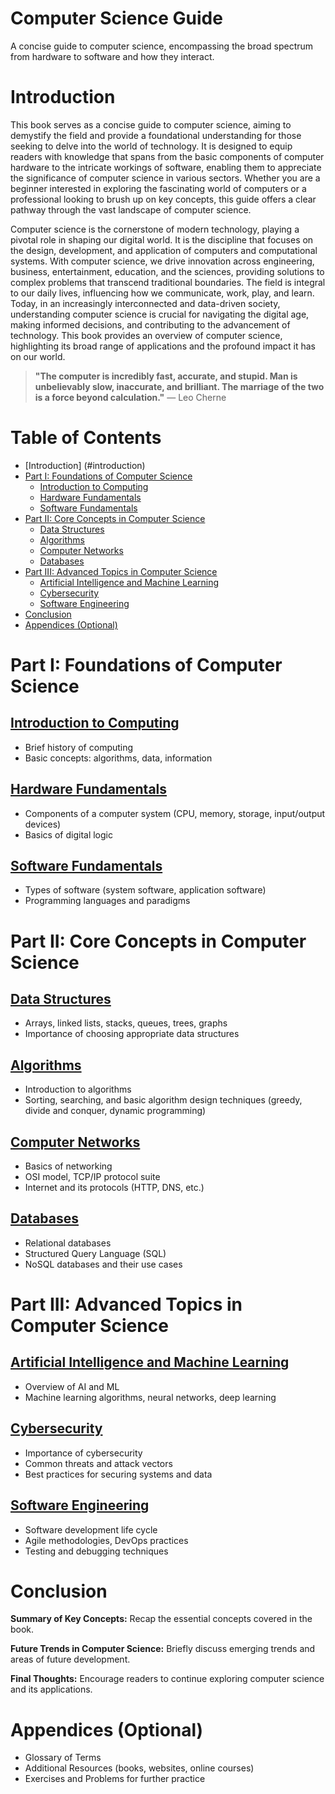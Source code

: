 # Computer Science Guide

A concise guide to computer science, encompassing the broad spectrum from hardware to software and how they interact.

# Introduction

This book serves as a concise guide to computer science, aiming to demystify the field and provide a foundational understanding for those seeking to delve into the world of technology. It is designed to equip readers with knowledge that spans from the basic components of computer hardware to the intricate workings of software, enabling them to appreciate the significance of computer science in various sectors. Whether you are a beginner interested in exploring the fascinating world of computers or a professional looking to brush up on key concepts, this guide offers a clear pathway through the vast landscape of computer science.

Computer science is the cornerstone of modern technology, playing a pivotal role in shaping our digital world. It is the discipline that focuses on the design, development, and application of computers and computational systems. With computer science, we drive innovation across engineering, business, entertainment, education, and the sciences, providing solutions to complex problems that transcend traditional boundaries. The field is integral to our daily lives, influencing how we communicate, work, play, and learn. Today, in an increasingly interconnected and data-driven society, understanding computer science is crucial for navigating the digital age, making informed decisions, and contributing to the advancement of technology. This book provides an overview of computer science, highlighting its broad range of applications and the profound impact it has on our world.

> **"The computer is incredibly fast, accurate, and stupid. Man is unbelievably slow, inaccurate, and brilliant. The marriage of the two is a force beyond calculation."**
> — Leo Cherne

# Table of Contents

- [Introduction] (#introduction)
- [Part I: Foundations of Computer Science](#part-i-foundations-of-computer-science)
  - [Introduction to Computing](#introduction-to-computing)
  - [Hardware Fundamentals](#hardware-fundamentals)
  - [Software Fundamentals](#software-fundamentals)
- [Part II: Core Concepts in Computer Science](#part-ii-core-concepts-in-computer-science)
  - [Data Structures](#data-structures)
  - [Algorithms](#algorithms)
  - [Computer Networks](#computer-networks)
  - [Databases](#databases)
- [Part III: Advanced Topics in Computer Science](#part-iii-advanced-topics-in-computer-science)
  - [Artificial Intelligence and Machine Learning](#artificial-intelligence-and-machine-learning)
  - [Cybersecurity](#cybersecurity)
  - [Software Engineering](#software-engineering)
- [Conclusion](#conclusion)
- [Appendices (Optional)](#appendices-optional)

# Part I: Foundations of Computer Science

## [Introduction to Computing](intro-to-computing.md)

- Brief history of computing
- Basic concepts: algorithms, data, information

## [Hardware Fundamentals](hardware-fundamentals.md)

- Components of a computer system (CPU, memory, storage, input/output devices)
- Basics of digital logic

## [Software Fundamentals](software-fundamentals.md)

- Types of software (system software, application software)
- Programming languages and paradigms

# Part II: Core Concepts in Computer Science

## [Data Structures](data-structures.md)

- Arrays, linked lists, stacks, queues, trees, graphs
- Importance of choosing appropriate data structures

## [Algorithms](algorithms.md)

- Introduction to algorithms
- Sorting, searching, and basic algorithm design techniques (greedy, divide and conquer, dynamic programming)

## [Computer Networks](computer-networks.md)

- Basics of networking
- OSI model, TCP/IP protocol suite
- Internet and its protocols (HTTP, DNS, etc.)

## [Databases](databases.md)

- Relational databases
- Structured Query Language (SQL)
- NoSQL databases and their use cases

# Part III: Advanced Topics in Computer Science

## [Artificial Intelligence and Machine Learning](ai-ml.md)

- Overview of AI and ML
- Machine learning algorithms, neural networks, deep learning

## [Cybersecurity](cybersecurity.md)

- Importance of cybersecurity
- Common threats and attack vectors
- Best practices for securing systems and data

## [Software Engineering](software-engineering.md)

- Software development life cycle
- Agile methodologies, DevOps practices
- Testing and debugging techniques

# Conclusion

**Summary of Key Concepts:**
Recap the essential concepts covered in the book.

**Future Trends in Computer Science:**
Briefly discuss emerging trends and areas of future development.

**Final Thoughts:**
Encourage readers to continue exploring computer science and its applications.

# Appendices (Optional)

- Glossary of Terms
- Additional Resources (books, websites, online courses)
- Exercises and Problems for further practice
